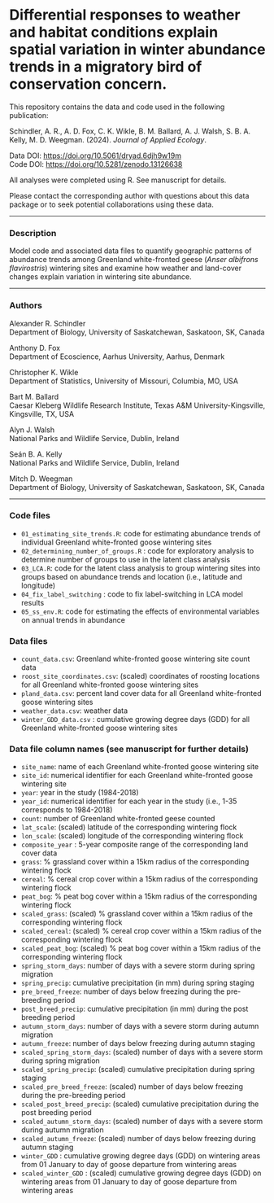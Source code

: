 # Differential responses to weather and habitat conditions explain spatial variation in winter abundance trends in a migratory bird of conservation concern.  

This repository contains the data and code used in the following publication:  

Schindler, A. R., A. D. Fox, C. K. Wikle, B. M. Ballard, A. J. Walsh, S. B. A. Kelly, M. D. Weegman. (2024). *Journal of Applied Ecology*.  

Data DOI: https://doi.org/10.5061/dryad.6djh9w19m  
Code DOI: https://doi.org/10.5281/zenodo.13126638  

All analyses were completed using R. See manuscript for details.  

Please contact the corresponding author with questions about this data package or to seek potential collaborations using these data.  

___  
### Description  
Model code and associated data files to quantify geographic patterns of abundance trends among Greenland white-fronted geese (*Anser albifrons flavirostris*) wintering sites and examine how weather and land-cover changes explain variation in wintering site abundance.  

___  
### Authors  
Alexander R. Schindler  
Department of Biology, University of Saskatchewan, Saskatoon, SK, Canada  

Anthony D. Fox  
Department of Ecoscience, Aarhus University, Aarhus, Denmark  

Christopher K. Wikle  
Department of Statistics, University of Missouri, Columbia, MO, USA  

Bart M. Ballard  
Caesar Kleberg Wildlife Research Institute, Texas A&M University-Kingsville, Kingsville, TX, USA  

Alyn J. Walsh  
National Parks and Wildlife Service, Dublin, Ireland  

Seán B. A. Kelly  
National Parks and Wildlife Service, Dublin, Ireland  

Mitch D. Weegman  
Department of Biology, University of Saskatchewan, Saskatoon, SK, Canada  

___  
### Code files
- `01_estimating_site_trends.R`: code for estimating abundance trends of individual Greenland white-fronted goose wintering sites  
- `02_determining_number_of_groups.R` : code for exploratory analysis to determine number of groups to use in the latent class analysis  
- `03_LCA.R`: code for the latent class analysis to group wintering sites into groups based on abundance trends and location (i.e., latitude and longitude)  
- `04_fix_label_switching` : code to fix label-switching in LCA model results  
- `05_ss_env.R`: code for estimating the effects of environmental variables on annual trends in abundance  

### Data files  
- `count_data.csv`: Greenland white-fronted goose wintering site count data  
- `roost_site_coordinates.csv`: (scaled) coordinates of roosting locations for all Greenland white-fronted goose wintering sites  
- `pland_data.csv`: percent land cover data for all Greenland white-fronted goose wintering sites  
- `weather_data.csv`: weather data  
- `winter_GDD_data.csv` : cumulative growing degree days (GDD) for all Greenland white-fronted goose wintering sites  

### Data file column names (see manuscript for further details)  
- `site_name`: name of each Greenland white-fronted goose wintering site  
- `site_id`: numerical identifier for each Greenland white-fronted goose wintering site  
- `year`: year in the study (1984-2018)  
- `year_id`: numerical identifier for each year in the study (i.e., 1-35 corresponds to 1984-2018)  
- `count`: number of Greenland white-fronted geese counted  
- `lat_scale`: (scaled) latitude of the corresponding wintering flock  
- `lon_scale`: (scaled) longitude of the corresponding wintering flock  
- `composite_year` : 5-year composite range of the corresponding land cover data  
- `grass`: % grassland cover within a 15km radius of the corresponding wintering flock  
- `cereal`: % cereal crop cover within a 15km radius of the corresponding wintering flock  
- `peat_bog`: % peat bog cover within a 15km radius of the corresponding wintering flock  
- `scaled_grass`: (scaled) % grassland cover within a 15km radius of the corresponding wintering flock  
- `scaled_cereal`: (scaled) % cereal crop cover within a 15km radius of the corresponding wintering flock  
- `scaled_peat_bog`: (scaled) % peat bog cover within a 15km radius of the corresponding wintering flock  
- `spring_storm_days`: number of days with a severe storm during spring migration  
- `spring_precip`: cumulative precipitation (in mm) during spring staging  
- `pre_breed_freeze`: number of days below freezing during the pre-breeding period  
- `post_breed_precip`: cumulative precipitation (in mm) during the post breeding period  
- `autumn_storm_days`: number of days with a severe storm during autumn migration  
- `autumn_freeze`: number of days below freezing during autumn staging  
- `scaled_spring_storm_days`: (scaled) number of days with a severe storm during spring migration  
- `scaled_spring_precip`: (scaled) cumulative precipitation during spring staging  
- `scaled_pre_breed_freeze`: (scaled) number of days below freezing during the pre-breeding period  
- `scaled_post_breed_precip`: (scaled) cumulative precipitation during the post breeding period  
- `scaled_autumn_storm_days`: (scaled) number of days with a severe storm during autumn migration  
- `scaled_autumn_freeze`: (scaled) number of days below freezing during autumn staging  
- `winter_GDD` : cumulative growing degree days (GDD) on wintering areas from 01 January to day of goose departure from wintering areas  
- `scaled_winter_GDD` : (scaled) cumulative growing degree days (GDD) on wintering areas from 01 January to day of goose departure from wintering areas  
